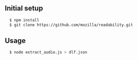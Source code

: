 ## Initial setup

```sh
  $ npm install
  $ git clone https://github.com/mozilla/readability.git
```

## Usage

```sh
  $ node extract_audio.js > dlf.json
```
